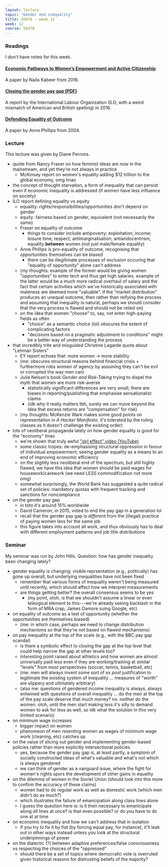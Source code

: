 ```yaml
---
layout: lecture
topic: "Gender and inequality"
title: SO478 - week 12
week: 12
course: SO478
---
```


### Readings

I don't have notes for this week.

#### [Economic Pathways to Women’s Empowerment and Active Citizenship](http://www.tandfonline.com/doi/abs/10.1080/00220388.2016.1205730?journalCode=fjds20)

A paper by Naila Kabeer from 2016.
#### [Closing the gender pay gap (PDF)](http://www.ilo.org/wcmsp5/groups/public/---dgreports/---gender/documents/publication/wcms_540889.pdf)

A report by the International Labour Organization (ILO, with a weird mismatch of American and British spelling) in 2016.

#### [Defending Equality of Outcome](http://onlinelibrary.wiley.com/doi/10.1111/j.1467-9760.2004.00188.x/abstract)

A paper by Anne Phillips from 2004.

### Lecture

This lecture was given by Diane Perrons.

* quote from Nancy Fraser on how feminist ideas are now in the mainstream, and yet they're not always in practice
	* McKinsey report on women's equality adding $12 trillion to the global economy, omg lmao
* the concept of thought starvation, a form of inequality that can persist even if economic inequality is addressed (if women have less influence on society)
* ILO report defining equality vs equity
	* equality: rights/responsibilities/opportunities don't depend on gender
	* equity: fairness based on gender, equivalent (not necessarily the same)
	* Fraser on equality of outcome
		* things to consider include antipoverty; exploitation; income; leisure time; respect; antimarginalisation; antiandocentrism; equality **between** women (not just male/female equality)
	* Anne Phillips is pro-equality of outcome, recognising that opportunities themselves can be biased
		* there can be illegitimate processes of exclusion occuring that "equality of opportunity" alone can't address
	* (my thoughts: example of the former would be giving women "opportunities" to enter tech and thus get high salaries. example of the latter would be a much more radical overhaul of salary and the fact that certain activities which we've historically associated with maleness are deemed more "valuable". if the "market distribution" produces an unequal outcome, then rather than reifying the process and assuming that inequality is natural, perhaps we should consider that the very process is flawed and should not be relied on)
	* on the idea that women "choose" to, say, not enter high-paying fields as often
		* "choice" as a semantic choice (lol) obscures the extent of complicating factors
		* "decisions based on a pragmatic adjustment to conditions" might be a better way of understanding the process
* that incredibly trite and misguided Christine Lagarde quote about "Lehman Sisters"
	* EY report echoes that: more women -> more stability
	* (me: obscures structural reasons behind financial crisis + furthermore robs women of agency by assuming they can't be evil or corrupted the way men can)
	* Julie Nelson's book _Gender and Risk-Taking_ trying to dispel the myth that women are more risk-averse
		* statistically significant differences are very small; there are biases in reporting/publishing that emphasise sensationalist claims
		* (idk why it really matters tbh, surely we can move beyond the idea that excess returns are "compensation" for risk)
	* (my thoughts: McKenzie Wark makes some good points on representation in _A Hacker Manifesto_. it's tolerated by the ruling classes as it doesn't challenge the existing order)
* lots of neoliberal propaganda lately on how gender equality is good for the "economy" lmao
	* we're shown that truly awful ["girl effect" video (YouTube)](https://www.youtube.com/watch?v=1e8xgF0JtVg)
	* some classic tropes: de-emphasising structural oppression in favour of individual empowerment; seeing gender equality as a means to an end of improving economic efficiency
	* on the slightly less neoliberal end of the spectrum, but still highly flawed, we have this idea that women should be paid wages for housework/carework (we need LESS commodification not more omg)
	* somewhat surprisingly, the World Bank has suggested a quite radical set of policies: mandatory quotas with frequent tracking and sanctions for noncompliance
* on the gender pay gap
	* in toto it's around 15% worldwide
	* David Cameron, in 2015, voted to end the pay gap in a generation lol
	* recall that the gender pay gap is _different_ from the (illegal) practice of paying women less for the same job
	* this figure takes into account all work, and thus obviously has to deal with different employment patterns and job title distributions

### Seminar

My seminar was run by John Hills. Question: how has gender inequality been changing lately?

* gender equality is changing: visible reprsentation (e.g., politically) has gone up overall, but underlying inequalities have not been fixed
	* remember that various forms of inequality weren't being measured until recently, which should affect how we interpret measurements
	* are things getting better? the overall consensus seems to be yes
		* (my point, otoh, is that we shouldn't assume a linear or even teleogical element to this---we're already seeing backlash in the form of MRA crap, James Damore suing Google, etc)
* on equality of outcome as a test of opportunity (whether the opportunities are themselves biased)
	* (me: in which case, perhaps we need to change distribution mechanisms so that they're not based on flawed mechanisms)
* on pay inequality at the top of the scale (e.g., with the BBC pay gap scandal)
	* is there a symbolic effect to closing the gap at the top level that could help narrow the gap at other levels too?
	* interesting point raised about athletics and how women are almost universally paid less even if they are working/training at similar "levels" from most perspectives (soccer, tennis, basketball, etc)
	* (me: men will always invent some sort of _ex post_ justification to legitimate the existing system of inequality ... measures of "worth" are slippery and ultimately arbitrary)
	* (also me: questions of gendered income inequality is always, always entwined with questions of overall inequality ... do the men at the top of the pay scale deserve that much money? no. neither do the women. otoh, until the men start making less it's silly to demand women to ask for less as well, so idk what the solution in this very limited scenario)
* on minimum wage increases
	* bigger impact on women
	* phenomeon of men resenting women as wages of minimum wage work (cleaning, etc) catches up
* on the value of slicing out gender and implementing gender-based policies rather than more explicitly intersectional policies
	* yes, because the gender pay gap is, at least partly, a symptom of socially constructed ideas of what's valuable and what's not which is always gendered
	* we can think of gender as a vanguard issue, where the fight for women's rights spurs the development of other gains in equality
* on the dilemma of women in the Soviet Union (should look into this more to confirm the accuracy of these claims)
	* women had to do regular work as well as domestic work (which men didn't do as much?)
	* which illustrates the failure of emancipation along class lines alone
	* I guess the question here is: is it then necessary to emanicipate along _all_ lines at once? is that even possible? or do you have to do one at at time
* on economic inequality and how we can't address that in isolation
	* if you try to fix it by fiat (by forcing equal pay, for instance), it'll leak out in other ways instead unless you look at the structural underpinnings of power
* on the dialectic (?) between adaptive preferences/false consciousness vs respecting the choices of the "oppressed"
	* should there be a set of topics where democratic vote is overruled given historical reasons for distrusting beliefs of the majority?
